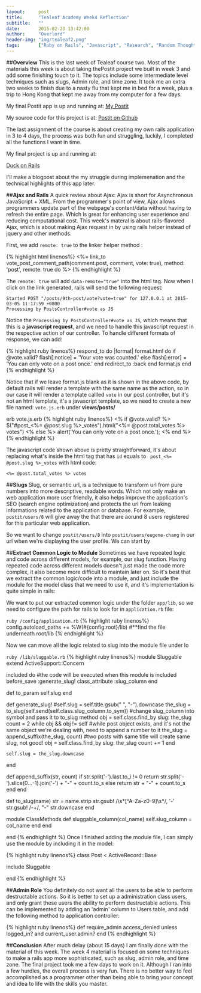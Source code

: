 ```yaml
---
layout:     post
title:      "Tealeaf Academy Week4 Reflection"
subtitle:   ""
date:       2015-02-23 13:42:00
author:     "Overlord"
header-img: "img/tealeaf2.png"
tags:       ["Ruby on Rails", "Javascript", "Research", "Random Thoughts"]
---
```


##**Overview**
This is the last week of Tealeaf course two. Most of the materials this week is about taking thePostit project we built in week 3 and add some finishing touch to it. The topics include some intermediate level techniques such as slugs, Admin role, and time zone. It took me an extra two weeks to finish due to a nasty flu that kept me in bed for a week, plus a trip to Hong Kong that kept me away from my computer for a few days.

My final Postit app is up and running at: 
<a href="https://postit-eugene-chang.herokuapp.com/">My Postit</a>

My source code for this project is at:
<a href="https://github.com/yuyueugene84/postit-solution">Postit on Github</a>

The last assignment of the course is about creating my own rails application in 3 to 4 days, the process was both fun and struggling, luckily, I completed all the functions I want in time. 

My final project is up and running at:

<a href="https://duck-on-rails.herokuapp.com">Duck on Rails</a>

I'll make a blogpost about the my struggle during implemenation and the technical highlights of this app later.

##**Ajax and Rails**
A quick review about Ajax: Ajax is short for Asynchronous JavaScript + XML. From the programmer's point of view, Ajax allows programmers update part of the webpage's content/data without having to refresh the entire page. Which is great for enhancing user experience and reducing computational cost.
This week's materal is about rails-flavored Ajax, which is about making Ajax request in by using rails helper instead of jquery and other methods.

First, we add ```remote: true``` to the linker helper method :

{% highlight html linenos%}
<%= link_to vote_post_comment_path(comment.post, comment, vote: true), method: 'post', remote: true do %>
{% endhighlight %}

The ```remote: true``` will add ```data-remote="true"``` into the html tag. Now when I click on the link generated, rails will send the following request:

```shell
Started POST "/posts/9th-post/vote?vote=true" for 127.0.0.1 at 2015-03-05 11:17:59 +0800
Processing by PostsController#vote as JS
```
Notice the ```Processing by PostsController#vote as JS```, which means that this is a **javascript request**, and we need to handle this javascript request in the respective action of our controller. To handle different formats of response, we can add:

{% highlight ruby linenos%}
respond_to do |format|
  format.html do
    if @vote.valid?
      flash[:notice] = 'Your vote was counted.'
    else
      flash[:error] = 'You can only vote on a post once.'
    end
    redirect_to :back
  end
  format.js
end
{% endhighlight %}

Notice that if we leave format.js blank as it is shown in the above code, by default rails will render a template with the same name as the action, so in our case it will render a template callled ```vote``` in our post controller, but it's not an html template, it's a javascript template, so we need to create a new file named: ```vote.js.erb``` under **views/posts/**

erb vote.js.erb
{% highlight ruby linenos%}
<% if @vote.valid? %>
  $("#post_<%= @post.slug %>_votes").html("<%= @post.total_votes %> votes")
<% else %>
  alert('You can only vote on a post once.');
<% end %>
{% endhighlight %}

The javascript code shown above is pretty straightforward, it's about replacing what's inside the html tag that has ```id``` equals to ``` post_<%= @post.slug %>_votes``` with html code:
```erb
<%= @post.total_votes %> votes
```

##**Slugs**
Slug, or semantic url, is a technique to transform url from pure numbers into more descriptive, readable words. Which not only make an web application more user friendly, it also helps improve the application's SEO (search engine optimization) and protects the url from leaking informations related to the application or database. For example, ```postit/users/8``` will give away the that there are aorund 8 users registered for this particular web application.

So we want to change ```postit/users/8``` into  ```postit/users/eugene-chang``` in our url when we're displaying the user profile. We can start by

##**Extract Common Logic to Module**
Sometimes we have repeated logic and code across different models, for example, our slug function. Having repeated code across different models doesn't just made the code more complex, it also become more difficult to maintain later on. So it's best that we extract the common logic/code into a module, and just include the module for the model class that we need to use it, and it's implementation is quite simple in rails:

We want to put our extracted common logic under the folder ```app/lib```, so we need to configure the path for rails to look for in ```application.rb``` file:

```ruby /config/application.rb```
{% highlight ruby linenos%}
config.autoload_paths += %W(#{config.root}/lib) #**find the file underneath root/lib
{% endhighlight %}

Now we can move all the logic related to slug into the module file under lo

```ruby /lib/sluggable.rb```
{% highlight ruby linenos%}
module Sluggable
  extend ActiveSupport::Concern

  included do #the code will be executed when this module is included
    before_save :generate_slug!
    class_attribute :slug_column
  end

  def to_param
    self.slug
  end

  def generate_slug!
    #self.slug = self.title.gsub(" ", "-").downcase
    the_slug = to_slug(self.send(self.class.slug_column.to_sym)) #change slug_column into symbol and pass it to to_slug method
    obj = self.class.find_by slug: the_slug
    count = 2
    while obj && obj != self #while post object exists, and it's not the same object we're dealing with, need to append a number to it
      the_slug = append_suffix(the_slug, count) #two posts with same title will create same slug, not good!
      obj = self.class.find_by slug: the_slug
      count += 1
    end

    self.slug = the_slug.downcase

  end

  def append_suffix(str, count)
    if str.split('-').last.to_i != 0
      return str.split('-').slice(0...-1).join('-') + "-" + count.to_s
    else
      return str + "-" + count.to_s
    end
  end

  def to_slug(name)
    str = name.strip
    str.gsub! /\s*[^A-Za-z0-9]\s*/, '-'
    str.gsub! /-+/, "-"
    str.downcase
  end

  module ClassMethods
    def sluggable_column(col_name)
      self.slug_column = col_name
    end
  end

end
{% endhighlight %}
Once I finished adding the module file, I can simply use the module by including it in the model:  

{% highlight ruby linenos%}
class Post < ActiveRecord::Base

  include Sluggable
  
end
{% endhighlight %}

##**Admin Role**
You definitely do not want all the users to be able to perform destructable actions. So it is better to set up a administration class users, and only grant these users the ability to perform destructable actions. This can be implemented by adding an 'admin' column to Users table, and add the following method to application controller:

{% highlight ruby linenos%}
 def require_admin
   access_denied unless logged_in? and current_user.admin?
 end
{% endhighlight %}

##**Conclusion**
After much delay (about 15 days) I am finally done with the material of this week. The week 4 material is focused on some techniques to make a rails app more sophisticated, such as slug, admin role, and time zone. The final project took me a few days to work on it. Although I ran into a few hurdles, the overall process is very fun. There is no better way to feel accomplished as a programmer other than being able to bring your concept and idea to life with the skills you master.